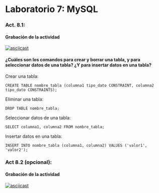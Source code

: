 # Laboratorio 7: MySQL

### Act. 8.1:

#### Grabación de la actividad
[![asciicast](https://asciinema.org/a/jkDa0MTyU3CrBhpFNA1yBbTIw.svg)](https://asciinema.org/a/jkDa0MTyU3CrBhpFNA1yBbTIw)

#### ¿Cuáles son los comandos para crear y borrar una tabla, y para seleccionar datos de una tabla? ¿Y para insertar datos en una tabla?
Crear una tabla:

    CREATE TABLE nombre_tabla (columna1 tipo_dato CONSTRAINT, columna2 tipo_dato CONSTRAINTS);

Eliminar una tabla:

    DROP TABLE nombre_tabla;

Seleccionar datos de una tabla:

    SELECT columna1, columna2 FROM nombre_tabla;

Insertar datos en una tabla:

    INSERT INTO nombre_tabla (columna1, columna2) VALUES ('valor1', 'valor2');

### Act 8.2 (opcional):

#### Grabación de la actividad
[![asciicast](https://asciinema.org/a/o1lImxvNH6YofeCpTGaCPxaOM.svg)](https://asciinema.org/a/o1lImxvNH6YofeCpTGaCPxaOM)